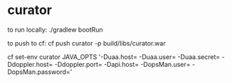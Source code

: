 # curator

to run locally:
./gradlew bootRun

to push to cf:
cf push curator -p build/libs/curator.war

cf set-env curator JAVA_OPTS '-Duaa.host=<uaa host> -Duaa.user=<uaa user> -Duaa.secret=<uaa secret> -Ddoppler.host=<doppler host> -Ddoppler.port=<doppler port> -Dapi.host=<cf hostname> -DopsMan.user=<opsman user> -DopsMan.password=<opsman password>'
